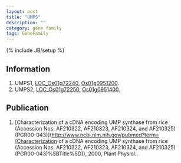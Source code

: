 ```yaml
---
layout: post
title: "UMPS"
description: ""
category: gene family
tags: GeneFamily
---
```

{% include JB/setup %}

## Information
1. UMPS1, [LOC_Os01g72240](http://rice.plantbiology.msu.edu/cgi-bin/ORF_infopage.cgi?orf=LOC_Os01g72240), [Os01g0951200](http://rapdb.dna.affrc.go.jp/viewer/gbrowse_details/irgsp1?name=Os01g0951200).
2. UMPS2, [LOC_Os01g72250](http://rice.plantbiology.msu.edu/cgi-bin/ORF_infopage.cgi?orf=LOC_Os01g72250), [Os01g0951400](http://rapdb.dna.affrc.go.jp/viewer/gbrowse_details/irgsp1?name=Os01g0951400).

## Publication
1. [Characterization of a cDNA encoding UMP synthase from rice (Accession Nos. AF210322, AF210323, AF210324, and AF210325) (PGR00-043)](http://www.ncbi.nlm.nih.gov/pubmed?term=(Characterization of a cDNA encoding UMP synthase from rice (Accession Nos. AF210322, AF210323, AF210324, and AF210325) (PGR00-043)%5BTitle%5D)), 2000, Plant Physiol..


